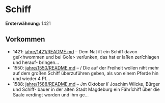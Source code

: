 # Schiff

**Ersterwähnung:** 1421

## Vorkommen
- 1421: [jahre/1421/README.md](../jahre/1421/README.md) – Dem Nat iſt ein Schiff davon geſ<hwommen und bei
Goſe> verſunken, das hat er laſſen zerſchlagen und herauf-
bringen...
- 1550: [jahre/1550/README.md](../jahre/1550/README.md) – / Die auf der Freiheit wollen niht mehr auf dem
großen Schiff überzuführen geben, als von einem Pferde
hin und wieder 4 Pf...
- 1588: [jahre/1588/README.md](../jahre/1588/README.md) – Jm Oktober iſ Joachim Wilcke, Bürger und Schiff-
bauer in der alten Stadt Magdeburg ein Fährſchiff über
die Saale verdingt worden und ihm ge...
